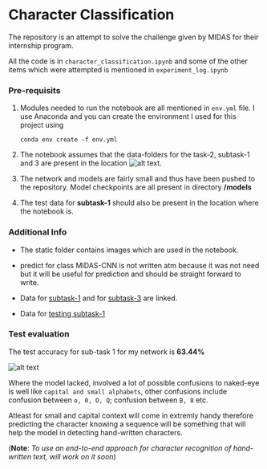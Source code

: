 # Character Classification
 

The repository is an attempt to solve the challenge given by MIDAS for their internship program.

All the code is in `character_classification.ipynb` and some of the other items which were attempted is mentioned in `experiment_log.ipynb`

### Pre-requisits

1. Modules needed to run the notebook are all mentioned in `env.yml` file. I use Anaconda and you can create the environment I used for this project using 
    ```batch
    conda env create -f env.yml
    ```
2. The notebook assumes that the data-folders for the task-2, subtask-1 and 3 are present in the location
    ![alt text](./static/data.png).
    
3. The network and models are fairly small and thus have been pushed to the repository. Model checkpoints are all present in directory **/models**

4. The test data for **subtask-1** should also be present in the location where the notebook is.

### Additional Info
 
 - The static folder contains images which are used in the notebook.

 - predict for class MIDAS-CNN is not written atm because it was not need but it will be useful for prediction and should be straight forward to write.
  
 - Data for [subtask-1](https://www.dropbox.com/s/pan6mutc5xj5kj0/trainPart1.zip) and for [subtask-3](https://www.dropbox.com/s/otc12z2w7f7xm8z/mnistTask3.zip?dl=0) are linked.

 - Data for [testing subtask-1](https://www.dropbox.com/s/qg95ta6dm3f1mek/testPart1.zip?dl=0&file_subpath=%2Ftest%2FSample053)  

### Test evaluation 

The test accuracy for sub-task 1 for my network is **63.44%**

![alt text](./static/final_CM.png)

Where the model lacked, involved a lot of possible confusions to naked-eye is well like `capital and small alphabets`,
other confusions include confusion between `o, 0, O, Q`; confusion between `B, 8` etc.

Atleast for small and capital context will come in extremly handy therefore predicting the character knowing a sequence 
will be something that will help the model in detecting hand-written characters. 

(**Note**: *To use an end-to-end approach for character recognition of hand-written text, will work on it soon*) 
